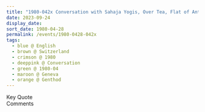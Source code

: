 ```yaml
---
title: "1980-042x Conversation with Sahaja Yogis, Over Tea, Flat of Antoinette de Kalbermatten, Genthod, Geneva, Switzerland from the book Eternally Inspired Recollections of Our Divine Mother, Volume 1, Pages 223 and 224"
date: 2023-09-24
display_date: 
sort_date: 1980-04-28
permalink: /events/1980-0428-042x
tags:
  - blue @ English
  - brown @ Switzerland
  - crimson @ 1980
  - deeppink @ Conversation
  - green @ 1980-04
  - maroon @ Geneva
  - orange @ Genthod
---
```


<wave-list>
  <list-title color="green" width="75">Key Quote</list-title>
  <list-item color="BlanchedAlmond"  width="200"></list-item>
  <list-item color="Lavender"></list-item>
  <list-item color="BlanchedAlmond"></list-item>
</wave-list>

<br>

<wave-list>
  <list-title color="green" width="75">Comments</list-title>
  <list-item color="BlanchedAlmond"  width="200"></list-item>
  <list-item color="Lavender"></list-item>
  <list-item color="BlanchedAlmond"></list-item>
</wave-list>